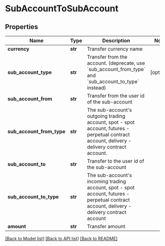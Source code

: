 # SubAccountToSubAccount

## Properties
Name | Type | Description | Notes
------------ | ------------- | ------------- | -------------
**currency** | **str** | Transfer currency name | 
**sub_account_type** | **str** | Transfer from the account. (deprecate, use &#x60;sub_account_from_type&#x60; and &#x60;sub_account_to_type&#x60; instead) | [optional] 
**sub_account_from** | **str** | Transfer from the user id of the sub-account | 
**sub_account_from_type** | **str** | The sub-account&#39;s outgoing trading account, spot - spot account, futures - perpetual contract account, delivery - delivery contract account. | 
**sub_account_to** | **str** | Transfer to the user id of the sub-account | 
**sub_account_to_type** | **str** | The sub-account&#39;s incoming trading account, spot - spot account, futures - perpetual contract account, delivery - delivery contract account | 
**amount** | **str** | Transfer amount | 

[[Back to Model list]](../README.md#documentation-for-models) [[Back to API list]](../README.md#documentation-for-api-endpoints) [[Back to README]](../README.md)


